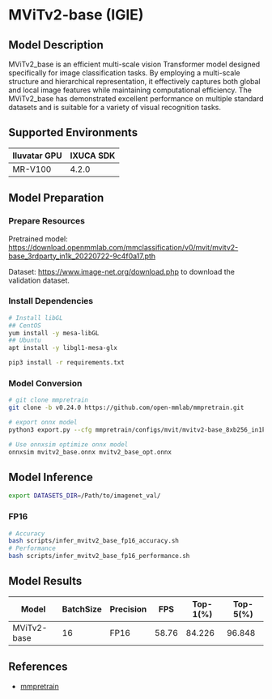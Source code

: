 # MViTv2-base (IGIE)

## Model Description

MViTv2_base is an efficient multi-scale vision Transformer model designed specifically for image classification tasks. By employing a multi-scale structure and hierarchical representation, it effectively captures both global and local image features while maintaining computational efficiency. The MViTv2_base has demonstrated excellent performance on multiple standard datasets and is suitable for a variety of visual recognition tasks.

## Supported Environments

| Iluvatar GPU | IXUCA SDK |
|--------------|-----------|
| MR-V100      | 4.2.0     |

## Model Preparation

### Prepare Resources

Pretrained model: <https://download.openmmlab.com/mmclassification/v0/mvit/mvitv2-base_3rdparty_in1k_20220722-9c4f0a17.pth>

Dataset: <https://www.image-net.org/download.php> to download the validation dataset.

### Install Dependencies

```bash
# Install libGL
## CentOS
yum install -y mesa-libGL
## Ubuntu
apt install -y libgl1-mesa-glx

pip3 install -r requirements.txt
```

### Model Conversion

```bash
# git clone mmpretrain
git clone -b v0.24.0 https://github.com/open-mmlab/mmpretrain.git

# export onnx model
python3 export.py --cfg mmpretrain/configs/mvit/mvitv2-base_8xb256_in1k.py --weight mvitv2-base_3rdparty_in1k_20220722-9c4f0a17.pth --output mvitv2_base.onnx

# Use onnxsim optimize onnx model
onnxsim mvitv2_base.onnx mvitv2_base_opt.onnx

```

## Model Inference

```bash
export DATASETS_DIR=/Path/to/imagenet_val/
```

### FP16

```bash
# Accuracy
bash scripts/infer_mvitv2_base_fp16_accuracy.sh
# Performance
bash scripts/infer_mvitv2_base_fp16_performance.sh
```

## Model Results

| Model       | BatchSize | Precision | FPS      | Top-1(%) | Top-5(%) |
| ----------- | --------- | --------- | -------- | -------- | -------- |
| MViTv2-base | 16        | FP16      | 58.76    | 84.226   | 96.848   |

## References

- [mmpretrain](https://github.com/open-mmlab/mmpretrain)
